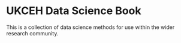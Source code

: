 # UKCEH Data Science Book

This is a collection of data science methods for use within the wider research community. 

```{tableofcontents}
```
